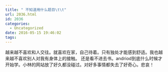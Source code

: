 ```yaml
---
title: " 不知道用什么题目\t\t"
url: 2036.html
id: 2036
categories:
  - Uncategorized
date: 2016-05-15 19:46:02
tags:
---
```


越来越不喜欢和人交往。就喜欢在家，自己待着。只有独处才能感到舒适。我也越来越不喜欢别人对我有身体上的接触。 还是看不进去书。andriod到底什么时候才开始学。小林的网站放了好久都没碰过。对好多事情都失去了好奇心。悲哀！